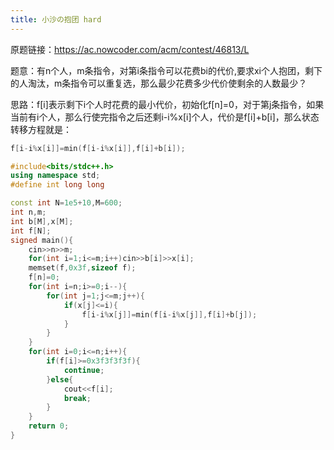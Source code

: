 ```yaml
---
title: 小沙の抱团 hard
---
```

原题链接：https://ac.nowcoder.com/acm/contest/46813/L  

题意：有n个人，m条指令，对第i条指令可以花费bi的代价,要求xi个人抱团，剩下的人淘汰，m条指令可以重复选，那么最少花费多少代价使剩余的人数最少？  

思路：f[i]表示剩下i个人时花费的最小代价，初始化f[n]=0，对于第j条指令，如果当前有i个人，那么行使完指令之后还剩i-i%x[i]个人，代价是f[i]+b[i]，那么状态转移方程就是：  
```cpp
f[i-i%x[i]]=min(f[i-i%x[i]],f[i]+b[i]);
```
```cpp
#include<bits/stdc++.h>
using namespace std;
#define int long long

const int N=1e5+10,M=600;
int n,m;
int b[M],x[M];
int f[N];
signed main(){
	cin>>n>>m;
	for(int i=1;i<=m;i++)cin>>b[i]>>x[i];
	memset(f,0x3f,sizeof f);
	f[n]=0;
	for(int i=n;i>=0;i--){
		for(int j=1;j<=m;j++){
			if(x[j]<=i){
				f[i-i%x[j]]=min(f[i-i%x[j]],f[i]+b[j]);
			}
		}
	}
	for(int i=0;i<=n;i++){
		if(f[i]>=0x3f3f3f3f){
			continue;
		}else{
			cout<<f[i];
			break;
		}
	}
	return 0;
}
```



